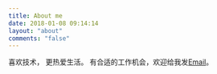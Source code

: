 ```yaml
---
title: About me
date: 2018-01-08 09:14:14
layout: "about"
comments: "false"
---
```

喜欢技术，
更热爱生活。
有合适的工作机会，欢迎给我发<a href="mailto:vaniot@yeah.net">Email</a>。